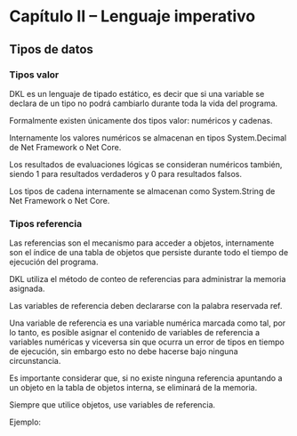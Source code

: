 # Capítulo II – Lenguaje imperativo
## Tipos de datos
### Tipos valor

DKL es un lenguaje de tipado estático, es decir que si una variable se declara de un tipo no podrá cambiarlo durante toda la vida del programa.

Formalmente existen únicamente dos tipos valor: numéricos y cadenas.

Internamente los valores numéricos se almacenan en tipos System.Decimal de Net Framework o Net Core.

Los resultados de evaluaciones lógicas se consideran numéricos también, siendo 1 para resultados verdaderos y 0 para resultados falsos.

Los tipos de cadena internamente se almacenan como System.String de Net Framework o Net Core.

### Tipos referencia

Las referencias son el mecanismo para acceder a objetos, internamente son el índice de una tabla de objetos que persiste durante todo el tiempo de ejecución del programa.

DKL utiliza el método de conteo de referencias para administrar la memoria asignada.

Las variables de referencia deben declararse con la palabra reservada ref.

Una variable de referencia es una variable numérica marcada como tal, por lo tanto, es posible asignar el contenido de variables de referencia a variables numéricas y viceversa sin que ocurra un error de tipos en tiempo de ejecución, sin embargo esto no debe hacerse bajo ninguna circunstancia.

Es importante considerar que, si no existe ninguna referencia apuntando a un objeto en la tabla de objetos interna, se eliminará de la memoria.

Siempre que utilice objetos, use variables de referencia.

Ejemplo:
